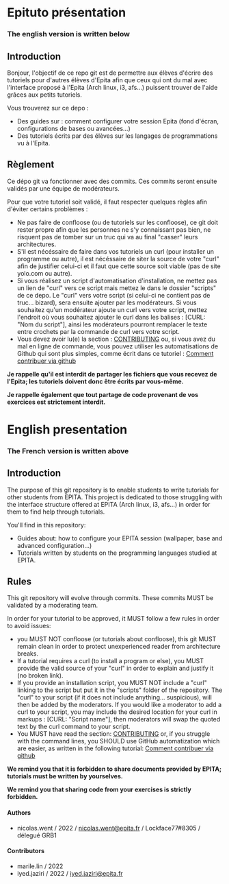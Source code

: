 # Epituto présentation

### The english version is written below

## Introduction

Bonjour, l'objectif de ce repo git est de permettre aux élèves d'écrire des tutoriels pour d'autres élèves d'Epita afin que ceux qui ont du mal avec l'interface proposé à l'Epita (Arch linux, i3, afs...) puissent trouver de l'aide grâces aux petits tutoriels.

Vous trouverez sur ce depo :
* Des guides sur : comment configurer votre session Epita (fond d'écran, configurations de bases ou avancées...)
* Des tutoriels écrits par des élèves sur les langages de programmations vu à l'Epita.

## Règlement

Ce dépo git va fonctionner avec des commits. Ces commits seront ensuite validés par une équipe de modérateurs.

Pour que votre tutoriel soit validé, il faut respecter quelques règles afin d'éviter certains problèmes :
* Ne pas faire de confloose (ou de tutoriels sur les confloose), ce git doit rester propre afin que les personnes ne s'y connaissant pas bien, ne risquent pas de tomber sur un truc qui va au final "casser" leurs architectures.
* S'il est nécéssaire de faire dans vos tutoriels un curl (pour installer un programme ou autre), il est nécéssaire de siter la source de votre "curl" afin de justifier celui-ci et il faut que cette source soit viable (pas de site yolo.com ou autre).
* Si vous réalisez un script d'automatisation d'installation, ne mettez pas un lien de "curl" vers ce script mais mettez le dans le dossier "scripts" de ce depo. Le "curl" vers votre script (si celui-ci ne contient pas de truc... bizard), sera ensuite ajouter par les modérateurs. Si vous souhaitez qu'un modérateur ajoute un curl vers votre script, mettez l'endroit où vous souhaitez ajouter le curl dans les balises : [CURL: "Nom du script"], ainsi les modérateurs pourront remplacer le texte entre crochets par la commande de curl vers votre script.
* Vous devez avoir lu(e) la section : [CONTRIBUTING](https://github.com/NicolasWent/Epituto/blob/master/CONTRIBUTING.md) ou, si vous avez du mal en ligne de commande, vous pouvez utiliser les automatisations de Github qui sont plus simples, comme écrit dans ce tutoriel : [Comment contribuer via github](https://github.com/NicolasWent/Epituto/blob/master/%5BFR%5D%20Contribuer%20via%20github.md)

**Je rappelle qu'il est interdit de partager les fichiers que vous recevez de l'Epita; les tutoriels doivent donc être écrits par vous-même.**

**Je rappelle également que tout partage de code provenant de vos exercices est strictement interdit.**


# English presentation

### The French version is written above

## Introduction

The purpose of this git repository is to enable students to write tutorials for other students from EPITA. This project is dedicated to those struggling with the interface structure offered at EPITA (Arch linux, i3, afs...) in order for them to find help through tutorials.

You'll find in this repository:
* Guides about: how to configure your EPITA session (wallpaper, base and advanced configuration...)
* Tutorials written by students on the programming languages studied at EPITA.

## Rules

This git repository will evolve through commits. These commits MUST be validated by a moderating team.

In order for your tutorial to be approved, it MUST follow a few rules in order to avoid issues:
* you MUST NOT confloose (or tutorials about confloose), this git MUST remain clean in order to protect unexperienced reader from architecture breaks.
* If a tutorial requires a curl (to install a program or else), you MUST provide the valid source of your "curl" in order to explain and justify it (no broken link).
* If you provide an installation script, you MUST NOT include a "curl" linking to the script but put it in the "scripts" folder of the repository. The "curl" to your script (if it does not include anything... suspicious), will then be added by the moderators. If you would like a moderator to add a curl to your script, you may include the desired location for your curl in markups :  [CURL: "Script name"], then moderators will swap the quoted text by the curl command to your script.
* You MUST have read the section: [CONTRIBUTING](https://github.com/NicolasWent/Epituto/blob/master/CONTRIBUTING.md) or, if you struggle with the command lines, you SHOULD use GitHub automatization which are easier, as written in the following tutorial: [Comment contribuer via github](https://github.com/NicolasWent/Epituto/blob/master/%5BFR%5D%20Contribuer%20via%20github.md)


**We remind you that it is forbidden to share documents provided by EPITA; tutorials must be written by yourselves.**

**We remind you that sharing code from your exercises is strictly forbidden.**

#### Authors
* nicolas.went / 2022 / nicolas.went@epita.fr / Lockface77#8305 / délegué GRB1

#### Contributors
* marile.lin / 2022
* iyed.jaziri / 2022 / iyed.jaziri@epita.fr
